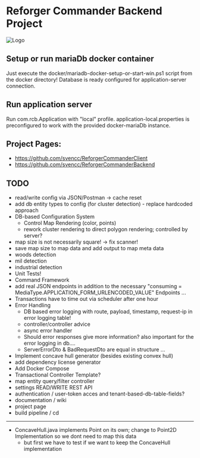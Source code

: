 # Reforger Commander Backend Project
![Logo](md-media/logo.png)

## Setup or run mariaDb docker container
Just execute the docker/mariadb-docker-setup-or-start-win.ps1 script from the docker directory!
Database is ready configured for application-server connection.

## Run application server
Run com.rcb.Application with "local" profile. 
application-local.properties is preconfigured to work with the provided docker-mariaDb instance.

## Project Pages:
- https://github.com/svencc/ReforgerCommanderClient
- https://github.com/svencc/ReforgerCommanderBackend

## TODO
* read/write config via JSON/Postman -> cache reset
* add db entity types to config (for cluster detection) - replace hardcoded approach
* DB-based Configuration System
  * Control Map Rendering (color, points)
  * rework cluster rendering to direct polygon rendering; controlled by server?
* map size is not necessarily square! -> fix scanner!
* save map size to map data and add output to map meta data
* woods detection
* mil detection
* industrial detection
* Unit Tests!
* Command Framework
* add real JSON endpoints in addition to the necessary "consuming = MediaType.APPLICATION_FORM_URLENCODED_VALUE" Endpoints ...
* Transactions have to time out via scheduler after one hour
* Error Handling
    * DB based error logging with route, payload, timestamp, request-ip in error logging table!
    * controller/controller advice
    * async error handler
    * Should error responses give more information? also important for the error logging in db....
    * ServerErrorDto & BadRequestDto are equal in structure ...
* Implement concave hull generator (besides existing convex hull)
* add dependency license generator
* Add Docker Compose
* Transactional Controller Template?
* map entity query/filter controller
* settings READ/WRITE REST API
* authentication / user-token acces and tenant-based-db-table-fields?
* documentation / wiki
* project page
* build pipeline / cd
------
* ConcaveHull.java implements Point on its own; change to Point2D Implementation so we dont need to map this data
  * but first we have to test if we want to keep the ConcaveHull implementation

